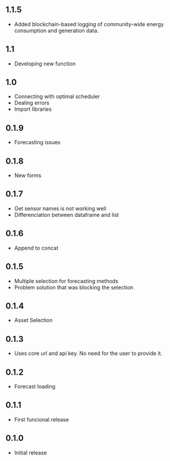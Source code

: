 <!-- https://developers.home-assistant.io/docs/add-ons/presentation#keeping-a-changelog -->
## 1.1.5
- Added blockchain-based logging of community-wide energy consumption and generation data.

## 1.1
- Developing new function

## 1.0
- Connecting with optimal scheduler
- Dealing errors
- Import libraries

## 0.1.9
- Forecasting issues

## 0.1.8
- New forms

## 0.1.7
- Get sensor names is not working well
- Differenciation between dataframe and list

## 0.1.6
- Append to concat

## 0.1.5
- Multiple selection for forecasting methods
- Problem solution that was blocking the selection

## 0.1.4
- Asset Selection

## 0.1.3
- Uses core url and api key. No need for the user to provide it.

## 0.1.2
- Forecast loading

## 0.1.1
- First funcional release

## 0.1.0
- Initial release

